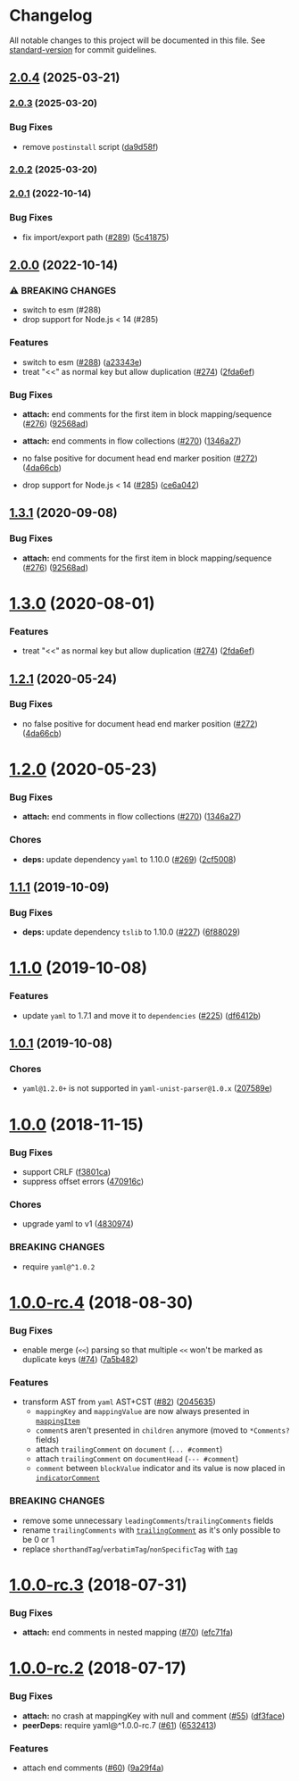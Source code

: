 # Changelog

All notable changes to this project will be documented in this file. See [standard-version](https://github.com/conventional-changelog/standard-version) for commit guidelines.

## [2.0.4](https://github.com/prettier/yaml-unist-parser/compare/v2.0.3...v2.0.4) (2025-03-21)

### [2.0.3](https://github.com/prettier/yaml-unist-parser/compare/v2.0.2...v2.0.3) (2025-03-20)

### Bug Fixes

- remove `postinstall` script ([da9d58f](https://github.com/prettier/yaml-unist-parser/commit/da9d58fcfa572541415aefaaf703aa51ab631694))

### [2.0.2](https://github.com/prettier/yaml-unist-parser/compare/v2.0.1...v2.0.2) (2025-03-20)

### [2.0.1](https://github.com/prettier/yaml-unist-parser/compare/v2.0.0...v2.0.1) (2022-10-14)

### Bug Fixes

- fix import/export path ([#289](https://github.com/prettier/yaml-unist-parser/issues/289)) ([5c41875](https://github.com/prettier/yaml-unist-parser/commit/5c4187537fbb96ed204b05798fb2fcf964c1cd75))

## [2.0.0](https://github.com/prettier/yaml-unist-parser/compare/v1.1.1...v2.0.0) (2022-10-14)

### ⚠ BREAKING CHANGES

- switch to esm (#288)
- drop support for Node.js < 14 (#285)

### Features

- switch to esm ([#288](https://github.com/prettier/yaml-unist-parser/issues/288)) ([a23343e](https://github.com/prettier/yaml-unist-parser/commit/a23343e717e599667180b19bd18c616bfcdd7167))
- treat "<<" as normal key but allow duplication ([#274](https://github.com/prettier/yaml-unist-parser/issues/274)) ([2fda6ef](https://github.com/prettier/yaml-unist-parser/commit/2fda6ef24eaaea2da1a14098b3cdf4a564021822))

### Bug Fixes

- **attach:** end comments for the first item in block mapping/sequence ([#276](https://github.com/prettier/yaml-unist-parser/issues/276)) ([92568ad](https://github.com/prettier/yaml-unist-parser/commit/92568ad6780f278bfd90a0aba3cb16e12a1fe03d))
- **attach:** end comments in flow collections ([#270](https://github.com/prettier/yaml-unist-parser/issues/270)) ([1346a27](https://github.com/prettier/yaml-unist-parser/commit/1346a279fdc0b3df436972dc3eebc7f5a0e4a766))
- no false positive for document head end marker position ([#272](https://github.com/prettier/yaml-unist-parser/issues/272)) ([4da66cb](https://github.com/prettier/yaml-unist-parser/commit/4da66cb1b9e6294d0501bddada7713eb00bd6e35))

- drop support for Node.js < 14 ([#285](https://github.com/prettier/yaml-unist-parser/issues/285)) ([ce6a042](https://github.com/prettier/yaml-unist-parser/commit/ce6a042703b32fa12f8718ac1682b3725cd94097))

<a name="1.3.1"></a>

## [1.3.1](https://github.com/ikatyang/yaml-unist-parser/compare/v1.3.0...v1.3.1) (2020-09-08)

### Bug Fixes

- **attach:** end comments for the first item in block mapping/sequence ([#276](https://github.com/ikatyang/yaml-unist-parser/issues/276)) ([92568ad](https://github.com/ikatyang/yaml-unist-parser/commit/92568ad))

<a name="1.3.0"></a>

# [1.3.0](https://github.com/ikatyang/yaml-unist-parser/compare/v1.2.1...v1.3.0) (2020-08-01)

### Features

- treat "<<" as normal key but allow duplication ([#274](https://github.com/ikatyang/yaml-unist-parser/issues/274)) ([2fda6ef](https://github.com/ikatyang/yaml-unist-parser/commit/2fda6ef))

<a name="1.2.1"></a>

## [1.2.1](https://github.com/ikatyang/yaml-unist-parser/compare/v1.2.0...v1.2.1) (2020-05-24)

### Bug Fixes

- no false positive for document head end marker position ([#272](https://github.com/ikatyang/yaml-unist-parser/issues/272)) ([4da66cb](https://github.com/ikatyang/yaml-unist-parser/commit/4da66cb))

<a name="1.2.0"></a>

# [1.2.0](https://github.com/ikatyang/yaml-unist-parser/compare/v1.1.1...v1.2.0) (2020-05-23)

### Bug Fixes

- **attach:** end comments in flow collections ([#270](https://github.com/ikatyang/yaml-unist-parser/issues/270)) ([1346a27](https://github.com/ikatyang/yaml-unist-parser/commit/1346a27))

### Chores

- **deps:** update dependency `yaml` to 1.10.0 ([#269](https://github.com/ikatyang/yaml-unist-parser/issues/269)) ([2cf5008](https://github.com/ikatyang/yaml-unist-parser/commit/2cf5008))

<a name="1.1.1"></a>

## [1.1.1](https://github.com/ikatyang/yaml-unist-parser/compare/v1.1.0...v1.1.1) (2019-10-09)

### Bug Fixes

- **deps:** update dependency `tslib` to 1.10.0 ([#227](https://github.com/ikatyang/yaml-unist-parser/issues/227)) ([6f88029](https://github.com/ikatyang/yaml-unist-parser/commit/6f88029))

<a name="1.1.0"></a>

# [1.1.0](https://github.com/ikatyang/yaml-unist-parser/compare/v1.0.1...v1.1.0) (2019-10-08)

### Features

- update `yaml` to 1.7.1 and move it to `dependencies` ([#225](https://github.com/ikatyang/yaml-unist-parser/issues/225)) ([df6412b](https://github.com/ikatyang/yaml-unist-parser/commit/df6412b))

<a name="1.0.1"></a>

## [1.0.1](https://github.com/ikatyang/yaml-unist-parser/compare/v1.0.0...v1.0.1) (2019-10-08)

### Chores

- `yaml@1.2.0+` is not supported in `yaml-unist-parser@1.0.x` ([207589e](https://github.com/ikatyang/yaml-unist-parser/commit/207589e))

<a name="1.0.0"></a>

# [1.0.0](https://github.com/ikatyang/yaml-unist-parser/compare/v1.0.0-rc.4...v1.0.0) (2018-11-15)

### Bug Fixes

- support CRLF ([f3801ca](https://github.com/ikatyang/yaml-unist-parser/commit/f3801ca))
- suppress offset errors ([470916c](https://github.com/ikatyang/yaml-unist-parser/commit/470916c))

### Chores

- upgrade yaml to v1 ([4830974](https://github.com/ikatyang/yaml-unist-parser/commit/4830974))

### BREAKING CHANGES

- require `yaml@^1.0.2`

<a name="1.0.0-rc.4"></a>

# [1.0.0-rc.4](https://github.com/ikatyang/yaml-unist-parser/compare/v1.0.0-rc.3...v1.0.0-rc.4) (2018-08-30)

### Bug Fixes

- enable merge (`<<`) parsing so that multiple `<<` won't be marked as duplicate keys ([#74](https://github.com/ikatyang/yaml-unist-parser/issues/74)) ([7a5b482](https://github.com/ikatyang/yaml-unist-parser/commit/7a5b482))

### Features

- transform AST from `yaml` AST+CST ([#82](https://github.com/ikatyang/yaml-unist-parser/issues/82)) ([2045635](https://github.com/ikatyang/yaml-unist-parser/commit/2045635))
  - `mappingKey` and `mappingValue` are now always presented in [`mappingItem`](https://github.com/ikatyang/yaml-unist-parser/blob/284fdf8d04aec5e58e186254056ec33357eebd10/src/types.ts#L173-L176)
  - `comment`s aren't presented in `children` anymore (moved to `*Comments?` fields)
  - attach `trailingComment` on `document` (`... #comment`)
  - attach `trailingComment` on `documentHead` (`--- #comment`)
  - `comment` between `blockValue` indicator and its value is now placed in [`indicatorComment`](https://github.com/ikatyang/yaml-unist-parser/blob/284fdf8d04aec5e58e186254056ec33357eebd10/src/types.ts#L143)

### BREAKING CHANGES

- remove some unnecessary `leadingComments`/`trailingComments` fields
- rename `trailingComments` with [`trailingComment`](https://github.com/ikatyang/yaml-unist-parser/blob/284fdf8d04aec5e58e186254056ec33357eebd10/src/types.ts#L48-L51) as it's only possible to be 0 or 1
- replace `shorthandTag`/`verbatimTag`/`nonSpecificTag` with [`tag`](https://github.com/ikatyang/yaml-unist-parser/blob/284fdf8d04aec5e58e186254056ec33357eebd10/src/types.ts#L101-L103)

<a name="1.0.0-rc.3"></a>

# [1.0.0-rc.3](https://github.com/ikatyang/yaml-unist-parser/compare/v1.0.0-rc.2...v1.0.0-rc.3) (2018-07-31)

### Bug Fixes

- **attach:** end comments in nested mapping ([#70](https://github.com/ikatyang/yaml-unist-parser/issues/70)) ([efc71fa](https://github.com/ikatyang/yaml-unist-parser/commit/efc71fa))

<a name="1.0.0-rc.2"></a>

# [1.0.0-rc.2](https://github.com/ikatyang/yaml-unist-parser/compare/v1.0.0-rc.1...v1.0.0-rc.2) (2018-07-17)

### Bug Fixes

- **attach:** no crash at mappingKey with null and comment ([#55](https://github.com/ikatyang/yaml-unist-parser/issues/55)) ([df3face](https://github.com/ikatyang/yaml-unist-parser/commit/df3face))
- **peerDeps:** require yaml@^1.0.0-rc.7 ([#61](https://github.com/ikatyang/yaml-unist-parser/issues/61)) ([6532413](https://github.com/ikatyang/yaml-unist-parser/commit/6532413))

### Features

- attach end comments ([#60](https://github.com/ikatyang/yaml-unist-parser/issues/60)) ([9a29f4a](https://github.com/ikatyang/yaml-unist-parser/commit/9a29f4a))
